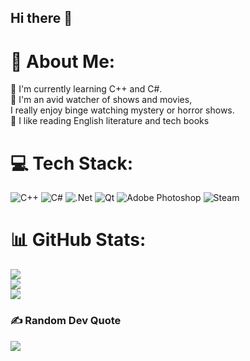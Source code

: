 ## Hi there 👋

# 💫 About Me:
🌱 I'm currently learning C++ and C#.<br>🎥 I'm an avid watcher of shows and movies,<br>I really enjoy binge watching mystery or horror shows.<br>📕 I like reading English literature and tech books 


# 💻 Tech Stack:
![C++](https://img.shields.io/badge/c++-%2300599C.svg?style=for-the-badge&logo=c%2B%2B&logoColor=white) ![C#](https://img.shields.io/badge/c%23-%23239120.svg?style=for-the-badge&logo=csharp&logoColor=white) ![.Net](https://img.shields.io/badge/.NET-5C2D91?style=for-the-badge&logo=.net&logoColor=white) ![Qt](https://img.shields.io/badge/Qt-%23217346.svg?style=for-the-badge&logo=Qt&logoColor=white) ![Adobe Photoshop](https://img.shields.io/badge/adobe%20photoshop-%2331A8FF.svg?style=for-the-badge&logo=adobe%20photoshop&logoColor=white) ![Steam](https://img.shields.io/badge/steam-%23000000.svg?style=for-the-badge&logo=steam&logoColor=white)
# 📊 GitHub Stats:
![](https://github-readme-stats.vercel.app/api?username=Bin0Ary&theme=midnight-purple&hide_border=false&include_all_commits=true&count_private=false)<br/>
![](https://github-readme-streak-stats.herokuapp.com/?user=Bin0Ary&theme=midnight-purple&hide_border=false)<br/>
![](https://github-readme-stats.vercel.app/api/top-langs/?username=Bin0Ary&theme=midnight-purple&hide_border=false&include_all_commits=true&count_private=false&layout=compact)

### ✍️ Random Dev Quote
![](https://quotes-github-readme.vercel.app/api?type=horizontal&theme=tokyonight)

<!-- Proudly created with GPRM ( https://gprm.itsvg.in ) -->
